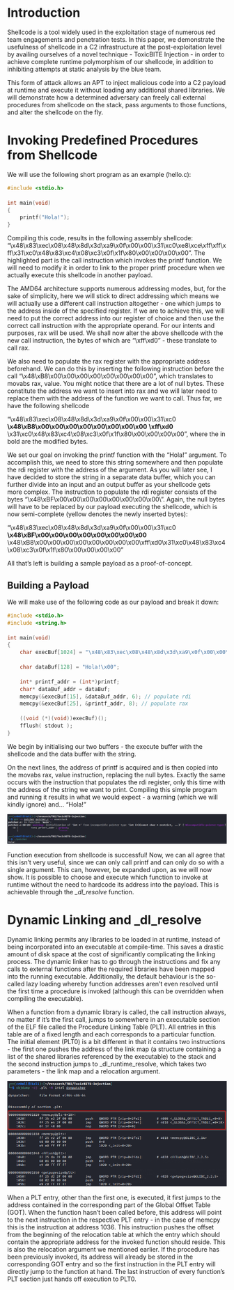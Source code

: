 # Introduction
Shellcode is a tool widely used in the exploitation stage of numerous red team engagements and penetration tests. In this paper, we demonstrate the usefulness of shellcode in a C2 infrastructure at the post-exploitation level by availing ourselves of a novel technique - ToxicBITE Injection - in order to achieve complete runtime polymorphism of our shellcode, in addition to inhibiting attempts at static analysis by the blue team.

This form of attack allows an APT to inject malicious code into a C2 payload at runtime and execute it without loading any additional shared libraries. We will demonstrate how a determined adversary can freely call external procedures from shellcode on the stack, pass arguments to those functions, and alter the shellcode on the fly.

# Invoking Predefined Procedures from Shellcode
We will use the following short program as an example (hello.c):

```cpp
#include <stdio.h>

int main(void)
{
	printf("Hola!");
}
```
Compiling this code, results in the following assembly shellcode:
“\x48\x83\xec\x08\x48\x8d\x3d\xa9\x0f\x00\x00\x31\xc0\xe8\xce\xff\xff\xff\x31\xc0\x48\x83\xc4\x08\xc3\x0f\x1f\x80\x00\x00\x00\x00”. The highlighted part is the call instruction which invokes the printf function. We will need to modify it in order to link to the proper printf procedure when we actually execute this shellcode in another payload.

The AMD64 architecture supports numerous addressing modes, but, for the sake of simplicity, here we will stick to direct addressing which means we will actually use a different call instruction altogether - one which jumps to the address inside of the specified register. If we are to achieve this, we will need to put the correct address into our register of choice and then use the correct call instruction with the appropriate operand. For our intents and purposes, rax will be used. We shall now alter the above shellcode with the new call instruction, the bytes of which are “\xff\xd0” - these translate to call rax.

We also need to populate the rax register with the appropriate address beforehand. We can do this by inserting the following instruction before the call “\x48\xB8\x00\x00\x00\x00\x00\x00\x00\x00”, which translates to movabs rax, value. You might notice that there are a lot of null bytes. These constitute the address we want to insert into rax and we will later need to replace them with the address of the function we want to call. Thus far, we have the following shellcode

“\x48\x83\xec\x08\x48\x8d\x3d\xa9\x0f\x00\x00\x31\xc0 **\x48\xB8\x00\x00\x00\x00\x00\x00\x00\x00** **\xff\xd0** \x31\xc0\x48\x83\xc4\x08\xc3\x0f\x1f\x80\x00\x00\x00\x00”, where the in bold are the modified bytes.

We set our goal on invoking the printf function with the “Hola!” argument. To accomplish this, we need to store this string somewhere and then populate the rdi register with the address of the argument. As you will later see, I have decided to store the string in a separate data buffer, which you can further divide into an input and an output buffer as your shellcode gets more complex. The instruction to populate the rdi register consists of the bytes “\x48\xBF\x00\x00\x00\x00\x00\x00\x00\x00\”. Again, the null bytes will have to be replaced by our payload executing the shellcode, which is now semi-complete (yellow denotes the newly inserted bytes): 

“\x48\x83\xec\x08\x48\x8d\x3d\xa9\x0f\x00\x00\x31\xc0 **\x48\xBF\x00\x00\x00\x00\x00\x00\x00\x00** \x48\xB8\x00\x00\x00\x00\x00\x00\x00\x00\xff\xd0\x31\xc0\x48\x83\xc4\x08\xc3\x0f\x1f\x80\x00\x00\x00\x00”

All that’s left is building a sample payload as a proof-of-concept.

## Building a Payload
We will make use of the following code as our payload and break it down:
```cpp
#include <stdio.h>
#include <string.h>

int main(void)
{
	char execBuf[1024] = "\x48\x83\xec\x08\x48\x8d\x3d\xa9\x0f\x00\x00\x31\xc0\x48\xBF\x00\x00\x00\x00\x00\x00\x00\x00\x48\xB8\x00\x00\x00\x00\x00\x00\x00\x00\xff\xd0\x31\xc0\x48\x83\xc4\x08\xc3\x0f\x1f\x80\x00\x00\x00\x00";
	
	char dataBuf[128] = "Hola!\x00";
	
	int* printf_addr = (int*)printf;
	char* dataBuf_addr = dataBuf;
	memcpy(&execBuf[15], &dataBuf_addr, 6); // populate rdi
	memcpy(&execBuf[25], &printf_addr, 8); // populate rax
	
	((void (*)(void))execBuf)();
	fflush( stdout );
}
```
We begin by initialising our two buffers - the execute buffer with the shellcode and the data buffer with the string.

On the next lines, the address of printf is acquired and is then copied into the movabs rax, value instruction, replacing the null bytes. Exactly the same occurs with the instruction that populates the rdi register, only this time with the address of the string we want to print. Compiling this simple program and running it results in what we would expect - a warning (which we will kindly ignore) and… “Hola!”

![](patcher.png)

Function execution from shellcode is successful! Now, we can all agree that this isn’t very useful, since we can only call printf and can only do so with a single argument. This can, however, be expanded upon, as we will now show. It is possible to choose and execute which function to invoke at runtime without the need to hardcode its address into the payload. This is achievable through the *_dl_resolve* function.

# Dynamic Linking and _dl_resolve

Dynamic linking permits any libraries to be loaded in at runtime, instead of being incorporated into an executable at compile-time. This saves a drastic amount of disk space at the cost of significantly complicating the linking process. The dynamic linker has to go through the instructions and fix any calls to external functions after the required libraries have been mapped into the running executable. Additionally, the default behaviour is the so-called lazy loading whereby function addresses aren’t even resolved until the first time a procedure is invoked (although this can be overridden when compiling the executable). 

When a function from a dynamic library is called, the call instruction always, no matter if it’s the first call, jumps to somewhere in an executable section of the ELF file called the Procedure Linking Table (PLT). All entries in this table are of a fixed length and each corresponds to a particular function. The initial element (PLT0) is a bit different in that it contains two instructions - the first one pushes the address of the link map (a structure containing a list of the shared libraries referenced by the executable) to the stack and the second instruction jumps to _dl_runtime_resolve, which takes two parameters - the link map and a relocation argument.

![](PLT0.png)

When a PLT entry, other than the first one, is executed, it first jumps to the address contained in the corresponding part of the Global Offset Table (GOT). When the function hasn’t been called before, this address will point to the next instruction in the respective PLT entry - in the case of memcpy this is the instruction at address 1036. This instruction pushes the offset from the beginning of the relocation table at which the entry which should contain the appropriate address for the invoked function should reside. This is also the relocation argument we mentioned earlier. If the procedure has been previously invoked, its address will already be stored in the corresponding GOT entry and so the first instruction in the PLT entry will directly jump to the function at hand. The last instruction of every function’s PLT section just hands off execution to PLT0.

